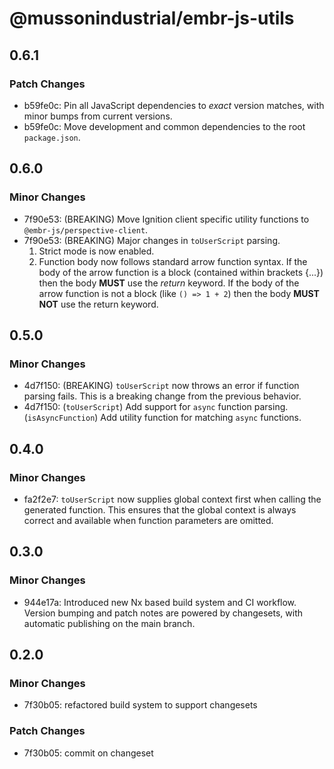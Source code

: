 # @mussonindustrial/embr-js-utils

## 0.6.1

### Patch Changes

- b59fe0c: Pin all JavaScript dependencies to _exact_ version matches, with minor bumps from current versions.
- b59fe0c: Move development and common dependencies to the root `package.json`.

## 0.6.0

### Minor Changes

- 7f90e53: (BREAKING) Move Ignition client specific utility functions to `@embr-js/perspective-client`.
- 7f90e53: (BREAKING) Major changes in `toUserScript` parsing.
  1. Strict mode is now enabled.
  2. Function body now follows standard arrow function syntax. If the body of the arrow function is a block (contained within brackets {...}) then the body **MUST** use the _return_ keyword. If the body of the arrow function is not a block (like `() => 1 + 2`) then the body **MUST NOT** use the return keyword.

## 0.5.0

### Minor Changes

- 4d7f150: (BREAKING) `toUserScript` now throws an error if function parsing fails. This is a breaking change from the previous behavior.
- 4d7f150: (`toUserScript`) Add support for `async` function parsing.
  (`isAsyncFunction`) Add utility function for matching `async` functions.

## 0.4.0

### Minor Changes

- fa2f2e7: `toUserScript` now supplies global context first when calling the generated function. This ensures that the global context is always correct and available when function parameters are omitted.

## 0.3.0

### Minor Changes

- 944e17a: Introduced new Nx based build system and CI workflow. Version bumping and patch notes are powered by changesets, with automatic publishing on the main branch.

## 0.2.0

### Minor Changes

- 7f30b05: refactored build system to support changesets

### Patch Changes

- 7f30b05: commit on changeset
